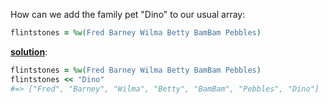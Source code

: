 How can we add the family pet "Dino" to our usual array:

```ruby
flintstones = %w(Fred Barney Wilma Betty BamBam Pebbles)
```

<ins>**solution**</ins>:

```ruby
flintstones = %w(Fred Barney Wilma Betty BamBam Pebbles)
flintstones << "Dino"
#=> ["Fred", "Barney", "Wilma", "Betty", "BamBam", "Pebbles", "Dino"]
```